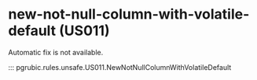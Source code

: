 # new-not-null-column-with-volatile-default (US011)

Automatic fix is not available.

::: pgrubic.rules.unsafe.US011.NewNotNullColumnWithVolatileDefault
